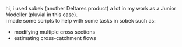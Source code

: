 hi, i used sobek (another Deltares product) a lot in my work as a Junior Modeller (pluvial in this case).\
i made some scripts to help with some tasks in sobek such as:
- modifying multiple cross sections
- estimating cross-catchment flows
